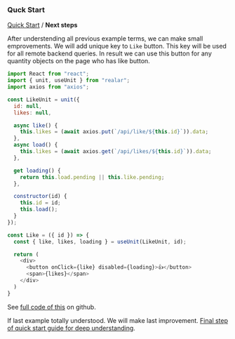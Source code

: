 ### Quck Start

[Quick Start](./quick-start.md) / **Next steps**

After understending all previous example terms, we can make small emprovements. We will add unique key to `Like` button. This key will be used for all remote backend queries. In result we can use this button for any quantity objects on the page who has like button.

```javascript
import React from "react";
import { unit, useUnit } from "realar";
import axios from "axios";

const LikeUnit = unit({
  id: null,
  likes: null,

  async like() {
    this.likes = (await axios.put(`/api/like/${this.id}`)).data;
  },
  async load() {
    this.likes = (await axios.get(`/api/likes/${this.id}`)).data;
  },

  get loading() {
    return this.load.pending || this.like.pending;
  },

  constructor(id) {
    this.id = id;
    this.load();
  }
});

const Like = ({ id }) => {
  const { like, likes, loading } = useUnit(LikeUnit, id);

  return (
    <div>
      <button onClick={like} disabled={loading}>👍</button>
      <span>{likes}</span>
    </div>
  )
}
```
See [full code of this](https://github.com/realar-project/realar-quick-start-like-example-2) on github.

If last example totally understood. We will make last improvement. [Final step of quick start guide for deep understanding](./quick-start-final.md).












